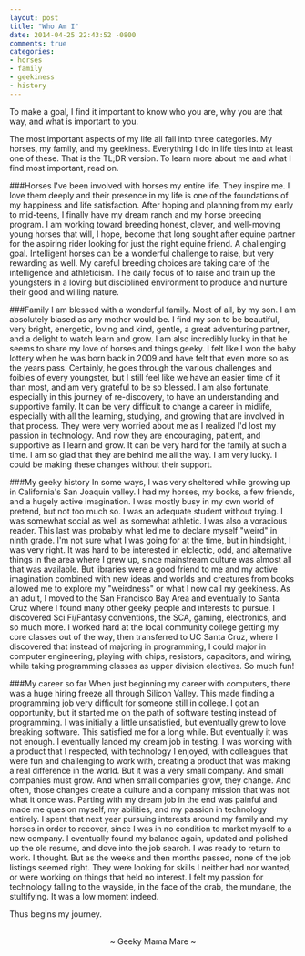 ```yaml
---
layout: post
title: "Who Am I"
date: 2014-04-25 22:43:52 -0800
comments: true
categories:
- horses
- family
- geekiness
- history
---
```

To make a goal, I find it important to know who you are, why you are that way, and what is important to you.

The most important aspects of my life all fall into three categories.  My horses, my family, and my geekiness.  Everything I do in life ties into at least one of these.  That is the TL;DR version.  To learn more about me and what I find most important, read on.

###Horses
I've been involved with horses my entire life.  They inspire me.  I love them deeply and their presence in my life is one of the foundations of my happiness and life satisfaction.  After hoping and planning from my early to mid-teens, I finally have my dream ranch and my horse breeding program.  I am working toward breeding honest, clever, and well-moving young horses that will, I hope, become that long sought after equine partner for the aspiring rider looking for just the right equine friend.  A challenging goal.  Intelligent horses can be a wonderful challenge to raise, but very rewarding as well.  My careful breeding choices are taking care of the intelligence and athleticism.  The daily focus of to raise and train up the youngsters in a loving but disciplined environment to produce and nurture their good and willing nature.

###Family
I am blessed with a wonderful family.  Most of all, by my son.  I am absolutely biased as any mother would be.  I find my son to be beautiful, very bright, energetic, loving and kind, gentle, a great adventuring partner, and a delight to watch learn and grow.  I am also incredibly lucky in that he seems to share my love of horses and things geeky.  I felt like I won the baby lottery when he was born back in 2009 and have felt that even more so as the years pass.  Certainly, he goes through the various challenges and foibles of every youngster, but I still feel like we have an easier time of it than most, and am very grateful to be so blessed.  I am also fortunate, especially in this journey of re-discovery, to have an understanding and supportive family.  It can be very difficult to change a career in midlife, especially with all the learning, studying, and growing that are involved in that process.  They were very worried about me as I realized I'd lost my passion in technology.  And now they are encouraging, patient, and supportive as I learn and grow.  It can be very hard for the family at such a time.  I am so glad that they are behind me all the way.  I am very lucky.  I could be making these changes without their support.

###My geeky history
In some ways, I was very sheltered while growing up in California's San Joaquin valley.  I had my horses, my books, a few friends, and a hugely active imagination.  I was mostly busy in my own world of pretend, but not too much so.  I was an adequate student without trying.  I was somewhat social as well as somewhat athletic.  I was also a voracious reader.  This last was probably what led me to declare myself "weird" in ninth grade.  I'm not sure what I was going for at the time, but in hindsight, I was very right.  It was hard to be interested in elclectic, odd, and alternative things in the area where I grew up, since mainstream culture was almost all that was available.  But libraries were a good friend to me and my active imagination combined with new ideas and worlds and creatures from books allowed me to explore my "weirdness" or what I now call my geekiness.  As an adult, I moved to the San Francisco Bay Area and eventually to Santa Cruz where I found many other geeky people and interests to pursue.  I discovered Sci Fi/Fantasy conventions, the SCA, gaming, electronics, and so much more.  I worked hard at the local community college getting my core classes out of the way, then transferred to UC Santa Cruz, where I discovered that instead of majoring in programming, I could major in computer engineering, playing with chips, resistors, capacitors, and wiring, while taking programming classes as upper division electives.  So much fun!

###My career so far
When just beginning my career with computers, there was a huge hiring freeze all through Silicon Valley.  This made finding a programming job very difficult for someone still in college.  I got an opportunity, but it started me on the path of software testing instead of programming.  I was initially a little unsatisfied, but eventually grew to love breaking software.  This satisfied me for a long while.  But eventually it was not enough.  I eventually landed my dream job in testing.  I was working with a product that I respected, with technology I enjoyed, with colleagues that were fun and challenging to work with, creating a product that was making a real difference in the world.  But it was a very small company.  And small companies must grow.  And when small companies grow, they change.  And often, those changes create a culture and a company mission that was not what it once was.  Parting with my dream job in the end was painful and made me quesion myself, my abilities, and my passion in technology entirely.  I spent that next year pursuing interests around my family and my horses in order to recover, since I was in no condition to market myself to a new company.  I eventually found my balance again, updated and polished up the ole resume, and dove into the job search.  I was ready to return to work.  I thought.  But as the weeks and then months passed, none of the job listings seemed right.  They were looking for skills I neither had nor wanted, or were working on things that held no interest.  I felt my passion for technology falling to the wayside, in the face of the drab, the mundane, the stultifying.  It was a low moment indeed.

Thus begins my journey.

<br>
<center>~ Geeky Mama Mare ~</center>
